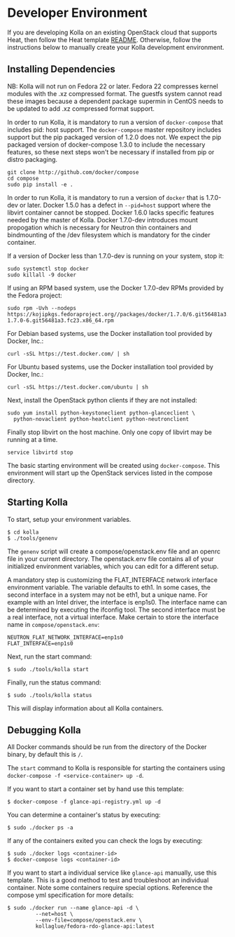 # Developer Environment

If you are developing Kolla on an existing OpenStack cloud
that supports Heat, then follow the Heat template [README][].
Otherwise, follow the instructions below to manually create
your Kolla development environment.

[README]: https://github.com/stackforge/kolla/blob/master/devenv/README.md

## Installing Dependencies

NB: Kolla will not run on Fedora 22 or later.  Fedora 22 compresses kernel
modules with the .xz compressed format.  The guestfs system cannot read
these images because a dependent package supermin in CentOS needs to be
updated to add .xz compressed format support.

In order to run Kolla, it is mandatory to run a version of `docker-compose`
that includes pid: host support.  The `docker-compose` master repository
includes support but the pip packaged version of 1.2.0 does not.  We expect
the pip packaged version of docker-compose 1.3.0 to include the necessary
features, so these next steps won't be necessary if installed from pip or
distro packaging.

    git clone http://github.com/docker/compose
    cd compose
    sudo pip install -e .

In order to run Kolla, it is mandatory to run a version of `docker`
that is 1.7.0-dev or later.  Docker 1.5.0 has a defect in `--pid=host`
support where the libvirt container cannot be stopped.  Docker 1.6.0 lacks
specific features needed by the master of Kolla.  Docker 1.7.0-dev introduces
mount propogation which is necessary for Neutron thin containers
and bindmounting of the /dev filesystem which is mandatory for the cinder
container.

If a version of Docker less than 1.7.0-dev is running on your system, stop it:

    sudo systemctl stop docker
    sudo killall -9 docker

If using an RPM based system, use the Docker 1.7.0-dev RPMs provided by the
Fedora project:

    sudo rpm -Uvh --nodeps https://kojipkgs.fedoraproject.org//packages/docker/1.7.0/6.git56481a3.fc23/x86_64/docker-1.7.0-6.git56481a3.fc23.x86_64.rpm

For Debian based systems, use the Docker installation tool provided by Docker,
Inc.:

    curl -sSL https://test.docker.com/ | sh

For Ubuntu based systems, use the Docker installation tool provided by Docker,
Inc.:

    curl -sSL https://test.docker.com/ubuntu | sh

Next, install the OpenStack python clients if they are not installed:

    sudo yum install python-keystoneclient python-glanceclient \
      python-novaclient python-heatclient python-neutronclient

Finally stop libvirt on the host machine.  Only one copy of libvirt may be
running at a time.

    service libvirtd stop

The basic starting environment will be created using `docker-compose`.
This environment will start up the OpenStack services listed in the
compose directory.

## Starting Kolla

To start, setup your environment variables.

    $ cd kolla
    $ ./tools/genenv

The `genenv` script will create a compose/openstack.env file
and an openrc file in your current directory. The openstack.env
file contains all of your initialized environment variables, which
you can edit for a different setup.

A mandatory step is customizing the FLAT_INTERFACE network interface
environment variable.  The variable defaults to eth1.  In some cases, the
second interface in a system may not be eth1, but a unique name.  For
example with an Intel driver, the interface is enp1s0.  The interface name
can be determined by executing the ifconfig tool.  The second interface must
be a real interface, not a virtual interface.  Make certain to store the
interface name in `compose/openstack.env`:

    NEUTRON_FLAT_NETWORK_INTERFACE=enp1s0
    FLAT_INTERFACE=enp1s0

Next, run the start command:

    $ sudo ./tools/kolla start

Finally, run the status command:

    $ sudo ./tools/kolla status

This will display information about all Kolla containers.

## Debugging Kolla

All Docker commands should be run from the directory of the Docker binary,
by default this is `/`.

The `start` command to Kolla is responsible for starting the containers
using `docker-compose -f <service-container> up -d`.

If you want to start a container set by hand use this template:

    $ docker-compose -f glance-api-registry.yml up -d


You can determine a container's status by executing:

    $ sudo ./docker ps -a

If any of the containers exited you can check the logs by executing:

    $ sudo ./docker logs <container-id>
    $ docker-compose logs <container-id>

If you want to start a individual service like `glance-api` manually, use
this template.  This is a good method to test and troubleshoot an individual
container.  Note some containers require special options.  Reference the
compose yml specification for more details:

    $ sudo ./docker run --name glance-api -d \
             --net=host \
             --env-file=compose/openstack.env \
             kollaglue/fedora-rdo-glance-api:latest
